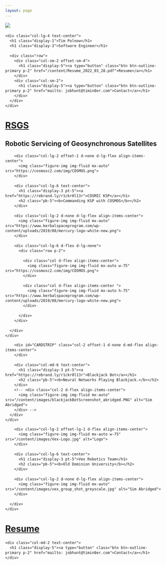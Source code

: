```yaml
---
layout: page
---
```

<div class="container-flex">
  <div class="row align-items-center p-3" id="INTRO" >
    <div class="col-lg-3 offset-lg-1 d-flex justify-content-center justify-content-lg-end">
      <img src="https://drive.google.com/uc?export=download&id=1wASzez30pO4nMcvge6kvWWpmi8FrAgqH" class="figure-img img-fluid rounded w-75 profile_image">
      <!-- <img src="/content/images/portfolioMain.jpg" class="figure-img img-fluid rounded profile_image"> -->
    </div>

    <div class="col-lg-4 text-center">
      <h1 class="display-1">Tim Polnow</h1>
      <h1 class="display-3">Software Engineer</h1>

      <div class="row">
        <div class="col-sm-2 offset-sm-4">
          <h1 class="display-5"><a type="button" class="btn btn-outline-primary p-2" href="/content/Resume_2022_03_28.pdf">Resume</a></h1>
        </div>
        <div class="col-sm-2">
          <h1 class="display-5"><a type="button" class="btn btn-outline-primary p-2" href="mailto: jobhunt@timin8er.com">Contact</a></h1>
        </div>
      </div>
    </div>
  </div>

  <!-- RSGS Project Card -->
  <div class="row text-center m-3">
    <div id="RSGS" class="project_card col-10 offset-1 p-2">
      <h1 class="display-3 pt-5"><a href="https://rebrand.ly/r1ckr0l13r">RSGS</a></h1>
      <h2 class="pb-5"><b>Robotic Servicing of Geosynchronous Satellites</b></h1>
    </div>
  </div>

  <!-- Cosmic KSP Project Card -->
  <div class="row text-center m-3">
    <div id="COSMIC" class="project_card col-10 offset-1">
      <div class="row p-2">

        <div class="col-lg-2 offset-1 d-none d-lg-flex align-items-center">
          <img class="figure-img img-fluid mx-auto" src="https://cosmosc2.com/img/COSMOS.png">
        </div>

        <div class="col-lg-6 text-center">
          <h1 class="display-3 pt-5"><a href="https://rebrand.ly/r1ckr0l13r">COSMIC KSP</a></h1>
          <h2 class="pb-5"><b>Commanding KSP with COSMOS</b></h2>
        </div>

        <div class="col-lg-2 d-none d-lg-flex align-items-center">
          <img class="figure-img img-fluid mx-auto" src="https://www.kerbalspaceprogram.com/wp-content/uploads/2019/08/mercury-logo-white-new.png">
        </div>

        <div class="col-lg-6 d-flex d-lg-none">
          <div class="row p-2">

            <div class="col d-flex align-items-center">
              <img class="figure-img img-fluid mx-auto w-75" src="https://cosmosc2.com/img/COSMOS.png">
            </div>

            <div class="col d-flex align-items-center ">
              <img class="figure-img img-fluid mx-auto h-75" src="https://www.kerbalspaceprogram.com/wp-content/uploads/2019/08/mercury-logo-white-new.png">
            </div>

          </div>
        </div>

      </div>
    </div>
  </div>

  <!-- Blackjack Bot Project Card -->
  <div class="row text-center m-3">
    <div class="project_card col-10 offset-1">
      <div class="row p-2">

        <div id="CARDSTRIP" class="col-2 offset-1 d-none d-md-flex align-items-center">
        </div>

        <div class="col-md-6 text-center">
          <h1 class="display-3 pt-5"><a href="https://rebrand.ly/r1ckr0l13r">Blackjack Bot</a></h1>
          <h2 class="pb-5"><b>Neural Networks Playing Blackjack.</b></h2>
        </div>
        <!-- <div class="col-2 d-flex align-items-center">
          <img class="figure-img img-fluid mx-auto" src="/content/images/blackjackBotScreenshot_abridged.PNG" alt="Sim Abridged">
        </div> -->
      </div>
    </div>
  </div>

  <!-- VEX Project Card -->
  <div class="row text-center m-3">
    <div id="VEX" class="project_card col-10 offset-1 h-100">
      <div class="row p-2">

        <div class="col-lg-2 offset-lg-1 d-flex align-items-center">
          <img class="figure-img img-fluid mx-auto w-75" src="/content/images/Vex-Logo.jpg" alt="Logo">
        </div>

        <div class="col-lg-6 text-center">
          <h1 class="display-3 pt-5">Vex Robotics Team</h1>
          <h2 class="pb-5"><b>Old Dominion University</b></h2>
        </div>

        <div class="col-lg-2 d-none d-lg-flex align-items-center">
          <img class="figure-img img-fluid mx-auto" src="/content/images/vex_group_shot_greyscale.jpg" alt="Sim Abridged">
        </div>

      </div>
    </div>
  </div>


  <!-- Footer -->
  <div class="row align-items-center p-3" id="INTRO" >
    <div class="col-md-2 offset-sm-4 text-center">
      <h1 class="display-5"><a type="button" class="btn btn-outline-primary p-2" href="/content/Resume_2022_03_28.pdf">Resume</a></h1>
    </div>

    <div class="col-md-2 text-center">
      <h1 class="display-5"><a type="button" class="btn btn-outline-primary p-2" href="mailto: jobhunt@timin8er.com">Contact</a></h1>
    </div>

  </div>

</div>
